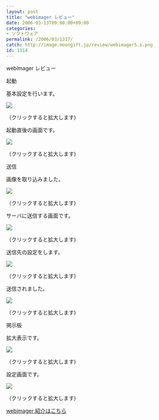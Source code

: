 ```yaml
---
layout: post
title: "webimager レビュー"
date: 2006-03-13T09:00:00+09:00
categories:
- ソフトウェア
permalink: /2006/03/1317/
catch: http://image.moongift.jp/review/webimager5.s.png
id: 1314
---
```

webimager レビュー  
<!--more-->

起動

  

基本設定を行います。

  

[![](http://image.moongift.jp/review/webimager1.s.png)](http://image.moongift.jp/review/webimager1.png)  
  
（クリックすると拡大します)

  

起動直後の画面です。

  

[![](http://image.moongift.jp/review/webimager2.s.png)](http://image.moongift.jp/review/webimager2.png)  
  
（クリックすると拡大します)

  

送信

  

画像を取り込みました。

  

[![](http://image.moongift.jp/review/webimager3.s.png)](http://image.moongift.jp/review/webimager3.png)  
  
（クリックすると拡大します)

  

サーバに送信する画面です。

  

[![](http://image.moongift.jp/review/webimager4.s.png)](http://image.moongift.jp/review/webimager4.png)  
  
（クリックすると拡大します)

  

送信先の設定をします。

  

[![](http://image.moongift.jp/review/webimager5.s.png)](http://image.moongift.jp/review/webimager5.png)  
  
（クリックすると拡大します)

  

送信されました。

  

[![](http://image.moongift.jp/review/webimager6.s.png)](http://image.moongift.jp/review/webimager6.png)  
  
（クリックすると拡大します)

  

掲示板

  

拡大表示です。

  

[![](http://image.moongift.jp/review/webimager7.s.png)](http://image.moongift.jp/review/webimager7.png)  
  
（クリックすると拡大します)

  

設定画面です。

  

[![](http://image.moongift.jp/review/webimager8.s.png)](http://image.moongift.jp/review/webimager8.png)  
  
（クリックすると拡大します)

  

[webimager 紹介はこちら](http://fw.moongift.jp/intro/i-1316.html)

